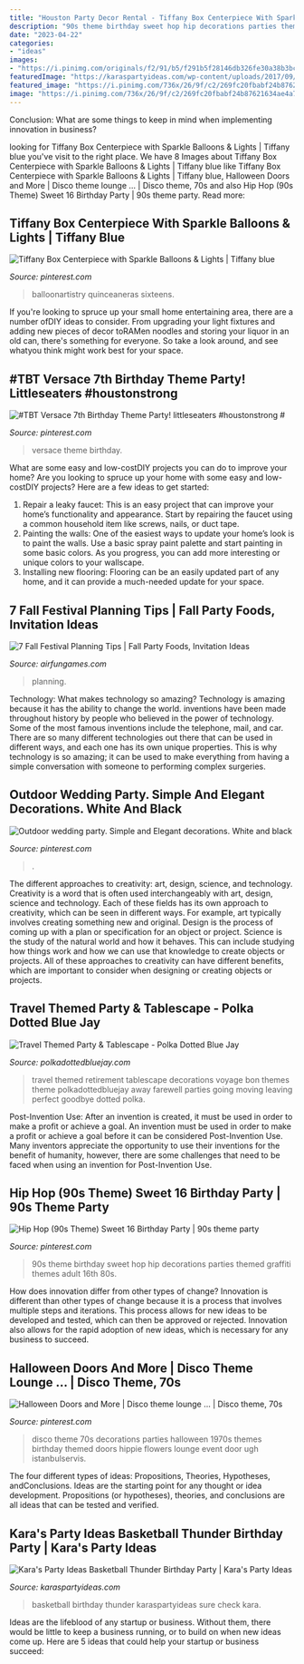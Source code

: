 ```yaml
---
title: "Houston Party Decor Rental - Tiffany Box Centerpiece With Sparkle Balloons &amp; Lights"
description: "90s theme birthday sweet hop hip decorations parties themed graffiti themes adult 16th 80s"
date: "2023-04-22"
categories:
- "ideas"
images:
- "https://i.pinimg.com/originals/f2/91/b5/f291b5f28146db326fe30a38b3bcf02a.jpg"
featuredImage: "https://karaspartyideas.com/wp-content/uploads/2017/09/Basketball-Thunder-Birthday-Party-via-Karas-Party-Ideas-KarasPartyIdeas.com1_.jpg"
featured_image: "https://i.pinimg.com/736x/26/9f/c2/269fc20fbabf24b87621634ae4a76d8d.jpg"
image: "https://i.pinimg.com/736x/26/9f/c2/269fc20fbabf24b87621634ae4a76d8d.jpg"
---
```



Conclusion: What are some things to keep in mind when implementing innovation in business?
 

	

		
looking for Tiffany Box Centerpiece with Sparkle Balloons &amp; Lights | Tiffany blue you've visit to the right place. We have 8 Images about Tiffany Box Centerpiece with Sparkle Balloons &amp; Lights | Tiffany blue like Tiffany Box Centerpiece with Sparkle Balloons &amp; Lights | Tiffany blue, Halloween Doors and More | Disco theme lounge … | Disco theme, 70s and also Hip Hop (90s Theme) Sweet 16 Birthday Party | 90s theme party. Read more:
		
    
## Tiffany Box Centerpiece With Sparkle Balloons &amp; Lights | Tiffany Blue

<img loading=lazy src="https://i.pinimg.com/736x/26/9f/c2/269fc20fbabf24b87621634ae4a76d8d.jpg" onerror="this.onerror=null;this.src='https://tse4.mm.bing.net/th?id=OIP.9FoEvzrEtVWJ-v11zoagrgHaLG&amp;pid=15.1';" alt="Tiffany Box Centerpiece with Sparkle Balloons &amp; Lights | Tiffany blue">

_Source: pinterest.com_

>balloonartistry quinceaneras sixteens. 

	

If you're looking to spruce up your small home entertaining area, there are a number ofDIY ideas to consider. From upgrading your light fixtures and adding new pieces of decor toRAMen noodles and storing your liquor in an old can, there's something for everyone. So take a look around, and see whatyou think might work best for your space.

    
## #TBT Versace 7th Birthday Theme Party! Littleseaters #houstonstrong #

<img loading=lazy src="https://i.pinimg.com/736x/39/d2/3b/39d23ba48894a563dc55d2099921fc0a.jpg" onerror="this.onerror=null;this.src='https://tse1.mm.bing.net/th?id=OIP.jr4tG3gq9pS3L0NjHGs1fQHaHa&amp;pid=15.1';" alt="#TBT Versace 7th Birthday Theme Party! littleseaters #houstonstrong #">

_Source: pinterest.com_

>versace theme birthday. 

	

What are some easy and low-costDIY projects you can do to improve your home?
Are you looking to spruce up your home with some easy and low-costDIY projects? Here are a few ideas to get started: 
1. Repair a leaky faucet: This is an easy project that can improve your home’s functionality and appearance. Start by repairing the faucet using a common household item like screws, nails, or duct tape. 
2. Painting the walls: One of the easiest ways to update your home’s look is to paint the walls. Use a basic spray paint palette and start painting in some basic colors. As you progress, you can add more interesting or unique colors to your wallscape. 
3. Installing new flooring: Flooring can be an easily updated part of any home, and it can provide a much-needed update for your space.

    
## 7 Fall Festival Planning Tips | Fall Party Foods, Invitation Ideas

<img loading=lazy src="http://www.airfungames.com/wp-content/uploads/2019/09/Fall-Festival.jpg" onerror="this.onerror=null;this.src='https://tse1.mm.bing.net/th?id=OIP.kcmpUm32KTIe4JwnhDve4wHaE3&amp;pid=15.1';" alt="7 Fall Festival Planning Tips | Fall Party Foods, Invitation Ideas">

_Source: airfungames.com_

>planning. 

	

Technology: What makes technology so amazing?
Technology is amazing because it has the ability to change the world. inventions have been made throughout history by people who believed in the power of technology. Some of the most famous inventions include the telephone, mail, and car. There are so many different technologies out there that can be used in different ways, and each one has its own unique properties. This is why technology is so amazing; it can be used to make everything from having a simple conversation with someone to performing complex surgeries.

    
## Outdoor Wedding Party. Simple And Elegant Decorations. White And Black

<img loading=lazy src="https://i.pinimg.com/originals/84/02/f4/8402f4f8f77c1e45b71a27d36829d50b.jpg" onerror="this.onerror=null;this.src='https://tse4.mm.bing.net/th?id=OIP.kmTv4ehczDc-S5XNpitXoAHaLH&amp;pid=15.1';" alt="Outdoor wedding party. Simple and Elegant decorations. White and black">

_Source: pinterest.com_

>. 

	

The different approaches to creativity: art, design, science, and technology.
Creativity is a word that is often used interchangeably with art, design, science and technology. Each of these fields has its own approach to creativity, which can be seen in different ways. For example, art typically involves creating something new and original. Design is the process of coming up with a plan or specification for an object or project. Science is the study of the natural world and how it behaves. This can include studying how things work and how we can use that knowledge to create objects or projects. All of these approaches to creativity can have different benefits, which are important to consider when designing or creating objects or projects.

    
## Travel Themed Party &amp; Tablescape - Polka Dotted Blue Jay

<img loading=lazy src="https://polkadottedbluejay.com/wp-content/uploads/2016/10/Travel-Themed-Party-and-Tablescape.jpg" onerror="this.onerror=null;this.src='https://tse2.mm.bing.net/th?id=OIP.hk-wjFBR38Ju_MOZghLOrAHaKn&amp;pid=15.1';" alt="Travel Themed Party &amp; Tablescape - Polka Dotted Blue Jay">

_Source: polkadottedbluejay.com_

>travel themed retirement tablescape decorations voyage bon themes theme polkadottedbluejay away farewell parties going moving leaving perfect goodbye dotted polka. 

	

Post-Invention Use: After an invention is created, it must be used in order to make a profit or achieve a goal.
An invention must be used in order to make a profit or achieve a goal before it can be considered Post-Invention Use. Many inventors appreciate the opportunity to use their inventions for the benefit of humanity, however, there are some challenges that need to be faced when using an invention for Post-Invention Use.

    
## Hip Hop (90s Theme) Sweet 16 Birthday Party | 90s Theme Party

<img loading=lazy src="https://i.pinimg.com/736x/a4/48/fe/a448fef4c9d36c4504cfee8b545c247c.jpg" onerror="this.onerror=null;this.src='https://tse2.mm.bing.net/th?id=OIP.wIGFfmrp_39LyRqVDi0RywHaF2&amp;pid=15.1';" alt="Hip Hop (90s Theme) Sweet 16 Birthday Party | 90s theme party">

_Source: pinterest.com_

>90s theme birthday sweet hop hip decorations parties themed graffiti themes adult 16th 80s. 

	

How does innovation differ from other types of change?
Innovation is different than other types of change because it is a process that involves multiple steps and iterations. This process allows for new ideas to be developed and tested, which can then be approved or rejected. Innovation also allows for the rapid adoption of new ideas, which is necessary for any business to succeed.

    
## Halloween Doors And More | Disco Theme Lounge … | Disco Theme, 70s

<img loading=lazy src="https://i.pinimg.com/originals/f2/91/b5/f291b5f28146db326fe30a38b3bcf02a.jpg" onerror="this.onerror=null;this.src='https://tse4.mm.bing.net/th?id=OIP.EhBZ7E7wmnYyvWis31zmpgHaLH&amp;pid=15.1';" alt="Halloween Doors and More | Disco theme lounge … | Disco theme, 70s">

_Source: pinterest.com_

>disco theme 70s decorations parties halloween 1970s themes birthday themed doors hippie flowers lounge event door ugh istanbulservis. 

	

The four different types of ideas: Propositions, Theories, Hypotheses, andConclusions.
Ideas are the starting point for any thought or idea development. Propositions (or hypotheses), theories, and conclusions are all ideas that can be tested and verified.

    
## Kara&#039;s Party Ideas Basketball Thunder Birthday Party | Kara&#039;s Party Ideas

<img loading=lazy src="https://karaspartyideas.com/wp-content/uploads/2017/09/Basketball-Thunder-Birthday-Party-via-Karas-Party-Ideas-KarasPartyIdeas.com1_.jpg" onerror="this.onerror=null;this.src='https://tse3.mm.bing.net/th?id=OIP.LKimSEq4zH27g5vQWVDGZgHaFd&amp;pid=15.1';" alt="Kara&#039;s Party Ideas Basketball Thunder Birthday Party | Kara&#039;s Party Ideas">

_Source: karaspartyideas.com_

>basketball birthday thunder karaspartyideas sure check kara. 

	

Ideas are the lifeblood of any startup or business. Without them, there would be little to keep a business running, or to build on when new ideas come up. Here are 5 ideas that could help your startup or business succeed:

